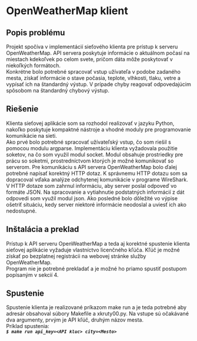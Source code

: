 # OpenWeatherMap klient
## Popis problému
Projekt spočíva v implementácií sieťového klienta pre prístup k serveru OpenWeatherMap. API servera poskytuje informácie o aktuálnom počasí na miestach kdekoľvek po celom svete, pričom dáta môže poskytovať v niekoľkých formátoch.  
Konkrétne bolo potrebné spracovať vstup užívateľa v podobe zadaného mesta, získať informácie o stave počasia, teplote, vlhkosti, tlaku, vetre a vypísať ich na štandardný výstup. V prípade chyby reagovať odpovedajúcim spôsobom na štandardný chybový výstup.
## Riešenie
Klienta sieťovej aplikácie som sa rozhodol realizovať v jazyku Python, nakoľko poskytuje kompaktné nástroje a vhodné moduly pre programovanie komunikácie na sieti.  
Ako prvé bolo potrebné spracovať užívateľský vstup, čo som riešil s pomocou modulu argparse. Implementáciu klienta vyžadovala použitie soketov, na čo som využil modul socket. Modul obsahuje prostriedky pre prácu so soketmi, prostredníctvom ktorých je možné komunikovať so serverom. Pre komunikáciu s API servera OpenWeatherMap bolo ďalej potrebné napísať korektný HTTP dotaz. K správnemu HTTP dotazu som sa dopracoval vďaka analýze odchytenej komunikácie v programe WireShark. V HTTP dotaze som zahrnul informáciu, aby server poslal odpoveď vo formáte JSON. Na spracovanie a vytiahnutie podstatných informácií z dát odpovedi som využil modul json. Ako posledné bolo dôležité vo výpise ošetriť situáciu, kedy server niektoré informácie neodoslal a uviesť ich ako nedostupné.
## Inštalácia a preklad
Prístup k API serveru OpenWeatherMap a teda aj korektné spustenie klienta sieťovej aplikácie vyžaduje vlastníctvo licenčného kľúča. Kľúč je možné získať po bezplatnej registrácii na webovej stránke služby OpenWeatherMap.  
Program nie je potrebné prekladať a je možné ho priamo spustiť postupom popísaným v sekcií 4.
## Spustenie
Spustenie klienta je realizované príkazom make run a je teda potrebné aby adresár obsahoval súbory Makefile a xkruty00.py. Na vstupe sú očakávané dva argumenty, prvým je API kľúč, druhým názov mesta. \
Príklad spustenia: \
    ***`$ make run api_key=<API kluc> city=<Mesto>`***
